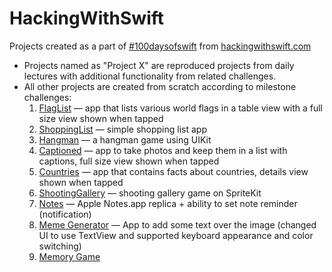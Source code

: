 # HackingWithSwift
Projects created as a part of [#100daysofswift](https://www.hackingwithswift.com/100) from [hackingwithswift.com](https://www.hackingwithswift.com)

* Projects named as "Project X" are reproduced projects from daily lectures with additional functionality from related challenges.
* All other projects are created from scratch according to milestone challenges:
  1. [FlagList](https://www.hackingwithswift.com/guide/ios-classic/2/3/challenge) — app that lists various world flags in a table view with a full size view shown when tapped
  1. [ShoppingList](https://www.hackingwithswift.com/guide/ios-classic/3/3/challenge) — simple shopping list app
  1. [Hangman](https://www.hackingwithswift.com/guide/ios-classic/4/3/challenge) — a hangman game using UIKit
  1. [Captioned](https://www.hackingwithswift.com/guide/ios-classic/5/3/challenge) — app to take photos and keep them in a list with captions, full size view shown when tapped
  1. [Countries](https://www.hackingwithswift.com/guide/6/3/challenge) — app that contains facts about countries, details view shown when tapped
  1. [ShootingGallery](https://www.hackingwithswift.com/guide/7/3/challenge) — shooting gallery game on SpriteKit
  1. [Notes](https://www.hackingwithswift.com/guide/8/3/challenge) — Apple Notes.app replica + ability to set note reminder (notification)
  1. [Meme Generator](https://www.hackingwithswift.com/guide/10/3/challenge) — App to add some text over the image (changed UI to use TextView and supported keyboard appearance and color switching)
  1. [Memory Game](https://www.hackingwithswift.com/guide/11/3/challenge)
